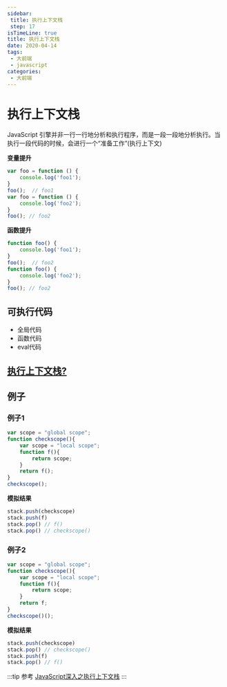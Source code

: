 ```yaml
---
sidebar:
 title: 执行上下文栈
 step: 17
isTimeLine: true
title: 执行上下文栈
date: 2020-04-14
tags:
 - 大前端
 - javascript
categories:
 - 大前端
---
```

# 执行上下文栈
JavaScript 引擎并非一行一行地分析和执行程序，而是一段一段地分析执行。当执行一段代码的时候，会进行一个“准备工作”(执行上下文)

**变量提升**
```js
var foo = function () {
    console.log('foo1');
}
foo();  // foo1
var foo = function () {
    console.log('foo2');
}
foo(); // foo2
```
**函数提升**
```js
function foo() {
    console.log('foo1');
}
foo();  // foo2
function foo() {
    console.log('foo2');
}
foo(); // foo2
```

## 可执行代码
* 全局代码
* 函数代码
* eval代码

## [执行上下文栈?](./eventloop.md#什么是执行栈)


## 例子
### 例子1
```js
var scope = "global scope";
function checkscope(){
    var scope = "local scope";
    function f(){
        return scope;
    }
    return f();
}
checkscope();
```
**模拟结果**
```js
stack.push(checkscope)
stack.push(f)
stack.pop() // f()
stack.pop() // checkscope()
```

### 例子2
```js
var scope = "global scope";
function checkscope(){
    var scope = "local scope";
    function f(){
        return scope;
    }
    return f;
}
checkscope()();
```
**模拟结果**
```js
stack.push(checkscope)
stack.pop() // checkscope()
stack.push(f)
stack.pop() // f()
```
:::tip 参考
[JavaScript深入之执行上下文栈](https://github.com/mqyqingfeng/Blog/issues/4)
:::

<comment/>
<tongji/>